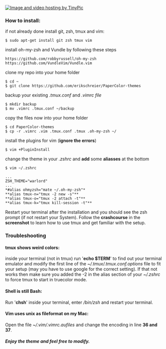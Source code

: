 <a href="http://tinypic.com?ref=2wdy975" target="_blank"><img src="http://i65.tinypic.com/2wdy975.png" border="0" alt="Image and video hosting by TinyPic"></a>

### How to install:

if not already done install git, zsh, tmux and vim:

    $ sudo apt-get install git zsh tmux vim

install oh-my-zsh and Vundle by following these steps

    https://github.com/robbyrussell/oh-my-zsh
    https://github.com/VundleVim/Vundle.vim

clone my repo into your home folder

    $ cd ~
    $ git clone https://github.com/erikschreier/PaperColor-themes

backup your existing *.tmux.conf* and *.vimrc file*

    $ mkdir backup
    $ mv .vimrc .tmux.conf ~/backup

copy the files now into your home folder

    $ cd PaperColor-themes
    $ cp -r .vimrc .vim .tmux.conf .tmux .oh-my-zsh ~/

install the plugins for vim (**ignore the errors**)

    $ vim +PluginInstall

change the theme in your *.zshrc* and **add** some **aliasses** at the bottom

    $ vim ~/.zshrc

    ...
    ZSH_THEME="warlord"
    ...
    *#alias ohmyzsh="mate ~/.oh-my-zsh"*
    **alias tmux-n="tmux -2 new -s"**
    **alias tmux-o="tmux -2 attach -t"**
    **alias tmux-k="tmux kill-session -t"**
    
Restart your terminal after the installation and you should see the zsh prompt (if not restart your System).
Follow the **crashcourse** in the **screenshot** to learn how to use tmux and get familiar with the setup.

### Troubleshooting

#### tmux shows weird colors:
inside your terminal (not in tmux) run '**echo $TERM**' to find out your terminal emulator and modify the first line of the *~/.tmux/.tmux.conf.options* file to fit your setup (may you have to use google for the correct setting). If that not works then make sure you added the -2 in the alias section of your *~/.zshrc* to force tmux to start in truecolor mode.

#### Shell is still Bash:
Run '**chsh**' inside your terminal, enter */bin/zsh* and restart your terminal.

#### Vim uses unix as fileformat on my Mac:
Open the file *~/.vim/.vimrc.aufiles* and change the encoding in line **36 and 37**.

##### Enjoy the theme and feel free to modify.
